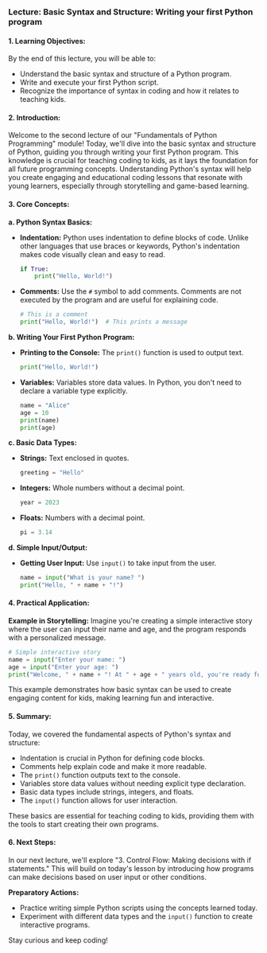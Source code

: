 ### Lecture: Basic Syntax and Structure: Writing your first Python program

#### 1. Learning Objectives:
By the end of this lecture, you will be able to:
- Understand the basic syntax and structure of a Python program.
- Write and execute your first Python script.
- Recognize the importance of syntax in coding and how it relates to teaching kids.

#### 2. Introduction:
Welcome to the second lecture of our "Fundamentals of Python Programming" module! Today, we'll dive into the basic syntax and structure of Python, guiding you through writing your first Python program. This knowledge is crucial for teaching coding to kids, as it lays the foundation for all future programming concepts. Understanding Python's syntax will help you create engaging and educational coding lessons that resonate with young learners, especially through storytelling and game-based learning.

#### 3. Core Concepts:

**a. Python Syntax Basics:**
- **Indentation:** Python uses indentation to define blocks of code. Unlike other languages that use braces or keywords, Python's indentation makes code visually clean and easy to read.
  ```python
  if True:
      print("Hello, World!")
  ```
- **Comments:** Use the `#` symbol to add comments. Comments are not executed by the program and are useful for explaining code.
  ```python
  # This is a comment
  print("Hello, World!")  # This prints a message
  ```

**b. Writing Your First Python Program:**
- **Printing to the Console:** The `print()` function is used to output text.
  ```python
  print("Hello, World!")
  ```
- **Variables:** Variables store data values. In Python, you don't need to declare a variable type explicitly.
  ```python
  name = "Alice"
  age = 10
  print(name)
  print(age)
  ```

**c. Basic Data Types:**
- **Strings:** Text enclosed in quotes.
  ```python
  greeting = "Hello"
  ```
- **Integers:** Whole numbers without a decimal point.
  ```python
  year = 2023
  ```
- **Floats:** Numbers with a decimal point.
  ```python
  pi = 3.14
  ```

**d. Simple Input/Output:**
- **Getting User Input:** Use `input()` to take input from the user.
  ```python
  name = input("What is your name? ")
  print("Hello, " + name + "!")
  ```

#### 4. Practical Application:

**Example in Storytelling:**
Imagine you're creating a simple interactive story where the user can input their name and age, and the program responds with a personalized message.

```python
# Simple interactive story
name = input("Enter your name: ")
age = input("Enter your age: ")
print("Welcome, " + name + "! At " + age + " years old, you're ready for an adventure!")
```

This example demonstrates how basic syntax can be used to create engaging content for kids, making learning fun and interactive.

#### 5. Summary:
Today, we covered the fundamental aspects of Python's syntax and structure:
- Indentation is crucial in Python for defining code blocks.
- Comments help explain code and make it more readable.
- The `print()` function outputs text to the console.
- Variables store data values without needing explicit type declaration.
- Basic data types include strings, integers, and floats.
- The `input()` function allows for user interaction.

These basics are essential for teaching coding to kids, providing them with the tools to start creating their own programs.

#### 6. Next Steps:
In our next lecture, we'll explore "3. Control Flow: Making decisions with if statements." This will build on today's lesson by introducing how programs can make decisions based on user input or other conditions.

**Preparatory Actions:**
- Practice writing simple Python scripts using the concepts learned today.
- Experiment with different data types and the `input()` function to create interactive programs.

Stay curious and keep coding!
